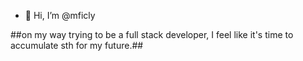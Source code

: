 - 👋 Hi, I’m @mficly
<!---
- 👀 I’m interested in ...
- 🌱 I’m currently learning ...
- 💞️ I’m looking to collaborate on ...
- 📫 How to reach me ...

mficly/mficly is a ✨ special ✨ repository because its `README.md` (this file) appears on your GitHub profile.
You can click the Preview link to take a look at your changes.
--->

##on my way trying to be a full stack developer, I feel like it's time to accumulate sth for my future.##
